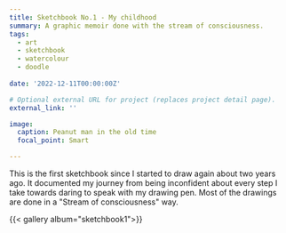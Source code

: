 ```yaml
---
title: Sketchbook No.1 - My childhood
summary: A graphic memoir done with the stream of consciousness.
tags:
  - art
  - sketchbook
  - watercolour
  - doodle
  
date: '2022-12-11T00:00:00Z'

# Optional external URL for project (replaces project detail page).
external_link: ''

image:
  caption: Peanut man in the old time
  focal_point: Smart

---
```


This is the first sketchbook since I started to draw again about two years ago. It documented my journey from being inconfident about every step I take towards daring to speak with my drawing pen. Most of the drawings are done in a "Stream of consciousness" way. 

{{< gallery album="sketchbook1">}}

